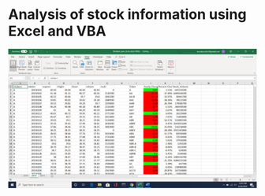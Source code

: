 # Analysis of stock information using Excel and VBA

![excel](https://github.com/brookecrofts/Stock-analysis-VBAExcel/blob/master/VBA_challenge/2020-06-26%20(2).png)
